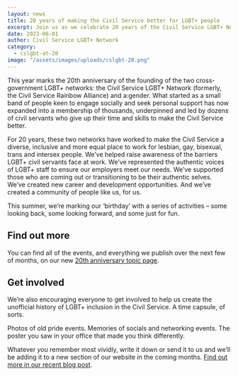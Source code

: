```yaml
---
layout: news
title: 20 years of making the Civil Service better for LGBT+ people
excerpt: Join us as we celebrate 20 years of the Civil Service LGBT+ Network and a:gender
date: 2023-06-01
author: Civil Service LGBT+ Network
category:
  - cslgbt-at-20
image: "/assets/images/uploads/cslgbt-20.png"
---
```


This year marks the 20th anniversary of the founding of the two cross-government LGBT+ networks: the Civil Service LGBT+ Network (formerly, the Civil Service Rainbow Alliance) and a:gender. What started as a small band of people keen to engage socially and seek personal support has now expanded into a membership of thousands, underpinned and led by dozens of civil servants who give up their time and skills to make the Civil Service better.

For 20 years, these two networks have worked to make the Civil Service a diverse, inclusive and more equal place to work for lesbian, gay, bisexual, trans and intersex people. We’ve helped raise awareness of the barriers LGBT+ civil servants face at work. We’ve represented the authentic voices of LGBT+ staff to ensure our employers meet our needs. We’ve supported those who are coming out or transitioning to be their authentic selves. We’ve created new career and development opportunities. And we’ve created a community of people like us, for us.

This summer, we’re marking our ‘birthday’ with a series of activities – some looking back, some looking forward, and some just for fun. 

## Find out more

You can find all of the events, and everything we publish over the next few of months, on our new [20th anniversary topic page](/topic/cslgbt-at-20).

## Get involved

We’re also encouraging everyone to get involved to help us create the unofficial history of LGBT+ inclusion in the Civil Service. A time capsule, of sorts.

Photos of old pride events. Memories of socials and networking events. The poster you saw in your office that made you think differently. 

Whatever *you* remember most vividly, write it down or send it to us and we’ll be adding it to a new section of our website in the coming months. [Find out more in our recent blog post](/news/2023/06/01/the-unofficial-history-of-lgbt-inclusion-in-the-civil-service/).
